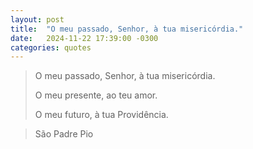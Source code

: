 ```yaml
---
layout: post
title:  "O meu passado, Senhor, à tua misericórdia."
date:   2024-11-22 17:39:00 -0300
categories: quotes
---
```

>O meu passado, Senhor, à tua misericórdia.
>
>O meu presente, ao teu amor.
>
>O meu futuro, à tua Providência.

>São Padre Pio
